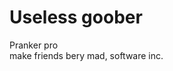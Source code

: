 # Useless goober
Pranker pro                                                                                                                                                                                                                                                                                                                                                                
make friends bery mad, software inc.
